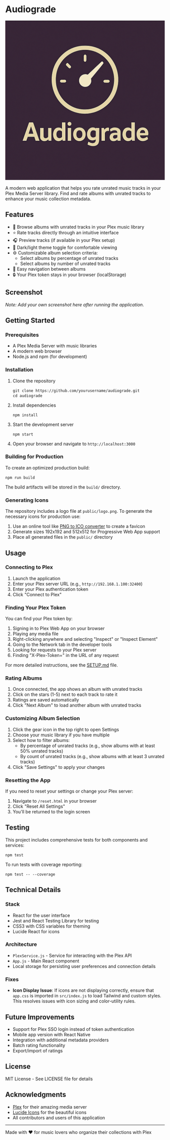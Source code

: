 # Audiograde

![Audiograde](public/logo.png)

A modern web application that helps you rate unrated music tracks in your Plex Media Server library. Find and rate albums with unrated tracks to enhance your music collection metadata.

## Features

- 🎵 Browse albums with unrated tracks in your Plex music library
- ⭐ Rate tracks directly through an intuitive interface
- 🎧 Preview tracks (if available in your Plex setup)
- 🌙 Dark/light theme toggle for comfortable viewing
- ⚙️ Customizable album selection criteria:
  - Select albums by percentage of unrated tracks
  - Select albums by number of unrated tracks
- 🔄 Easy navigation between albums
- 🔒 Your Plex token stays in your browser (localStorage)

## Screenshot

*Note: Add your own screenshot here after running the application.*

## Getting Started

### Prerequisites

- A Plex Media Server with music libraries
- A modern web browser
- Node.js and npm (for development)

### Installation

1. Clone the repository
   ```
   git clone https://github.com/yourusername/audiograde.git
   cd audiograde
   ```

2. Install dependencies
   ```
   npm install
   ```

3. Start the development server
   ```
   npm start
   ```

4. Open your browser and navigate to `http://localhost:3000`

### Building for Production

To create an optimized production build:

```
npm run build
```

The build artifacts will be stored in the `build/` directory.

### Generating Icons

The repository includes a logo file at `public/logo.png`. To generate the necessary icons for production use:

1. Use an online tool like [PNG to ICO converter](https://convertico.com/) to create a favicon
2. Generate sizes 192x192 and 512x512 for Progressive Web App support
3. Place all generated files in the `public/` directory

## Usage

### Connecting to Plex

1. Launch the application
2. Enter your Plex server URL (e.g., `http://192.168.1.100:32400`)
3. Enter your Plex authentication token
4. Click "Connect to Plex"

### Finding Your Plex Token

You can find your Plex token by:
1. Signing in to Plex Web App on your browser
2. Playing any media file
3. Right-clicking anywhere and selecting "Inspect" or "Inspect Element"
4. Going to the Network tab in the developer tools
5. Looking for requests to your Plex server
6. Finding "X-Plex-Token=" in the URL of any request

For more detailed instructions, see the [SETUP.md](SETUP.md) file.

### Rating Albums

1. Once connected, the app shows an album with unrated tracks
2. Click on the stars (1-5) next to each track to rate it
3. Ratings are saved automatically
4. Click "Next Album" to load another album with unrated tracks

### Customizing Album Selection

1. Click the gear icon in the top right to open Settings
2. Choose your music library if you have multiple
3. Select how to filter albums:
   - By percentage of unrated tracks (e.g., show albums with at least 50% unrated tracks)
   - By count of unrated tracks (e.g., show albums with at least 3 unrated tracks)
4. Click "Save Settings" to apply your changes

### Resetting the App

If you need to reset your settings or change your Plex server:
1. Navigate to `/reset.html` in your browser
2. Click "Reset All Settings"
3. You'll be returned to the login screen

## Testing

This project includes comprehensive tests for both components and services:

```
npm test
```

To run tests with coverage reporting:

```
npm test -- --coverage
```

## Technical Details

### Stack

- React for the user interface
- Jest and React Testing Library for testing
- CSS3 with CSS variables for theming
- Lucide React for icons

### Architecture

- `PlexService.js` - Service for interacting with the Plex API
- `App.js` - Main React component
- Local storage for persisting user preferences and connection details

### Fixes

- **Icon Display Issue**: If icons are not displaying correctly, ensure that `app.css` is imported in `src/index.js` to load Tailwind and custom styles. This resolves issues with icon sizing and color-utility rules.

## Future Improvements

- Support for Plex SSO login instead of token authentication
- Mobile app version with React Native
- Integration with additional metadata providers
- Batch rating functionality
- Export/import of ratings

## License

MIT License - See LICENSE file for details

## Acknowledgments

- [Plex](https://www.plex.tv/) for their amazing media server
- [Lucide Icons](https://lucide.dev/) for the beautiful icons
- All contributors and users of this application

---

Made with ♥ for music lovers who organize their collections with Plex 